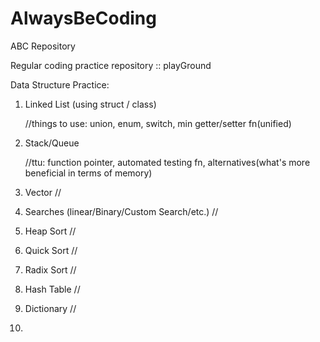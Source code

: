 # AlwaysBeCoding
ABC Repository

Regular coding practice repository :: playGround

Data Structure Practice:


1. Linked List (using struct / class)
   
   //things to use: union, enum, switch, min getter/setter fn(unified)
2. Stack/Queue 
   
   //ttu: function pointer, automated testing fn, alternatives(what's more beneficial in terms of memory)
3. Vector
  //
4. Searches (linear/Binary/Custom Search/etc.)
  //
5. Heap Sort
  //
6. Quick Sort
  //
7. Radix Sort
  //
8. Hash Table
  //
9. Dictionary
  //
10. 
